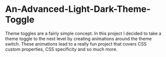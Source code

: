 # An-Advanced-Light-Dark-Theme-Toggle
Theme toggles are a fairly simple concept. In this project I decided to take a theme toggle to the next level by creating animations around the theme switch. These animations lead to a really fun project that covers CSS custom properties, CSS specificity and so much more.
